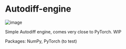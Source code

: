 # Autodiff-engine

![image](https://github.com/user-attachments/assets/0533ecd6-da5d-48a7-8fba-0eef909c6938)

Simple Autodiff engine, comes very close to PyTorch.
WIP

Packages: NumPy, PyTorch (to test)
